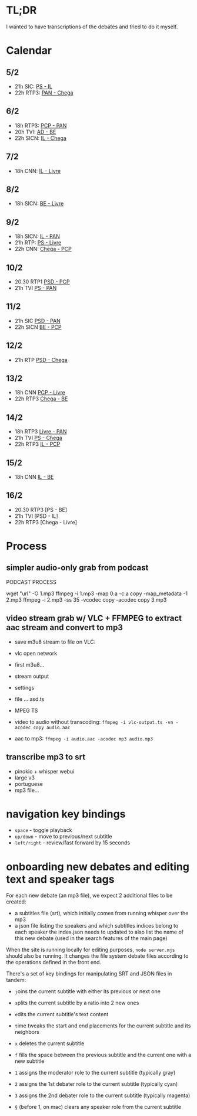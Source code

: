 # TL;DR

I wanted to have transcriptions of the debates and tried to do it myself.

# Calendar

## 5/2
- 21h SIC: [PS - IL](https://sicnoticias.pt/especiais/eleicoes-legislativas/2024-02-05-Debate-entre-o-PS-esgotado-e-a-IL-radical-307dfc33)
- 22h RTP3: [PAN - Chega](https://sicnoticias.pt/especiais/eleicoes-legislativas/2024-02-05-Debate-entre-Chega-e-PAN-clima-mais-quente-com-ataque-e-contra-ataque-4109d8c3)

## 6/2
- 18h RTP3: [PCP - PAN](https://sicnoticias.pt/especiais/eleicoes-legislativas/2024-02-06-CDU-e-PAN-os-partidos-cordiais-na-luta-pela-sobrevivencia--3aa76a72)
- 20h TVI: [AD - BE](https://sicnoticias.pt/especiais/eleicoes-legislativas/2024-02-06-Debate-entre-BE-e-PSD-Quem-e-que-sabe-salvar-o-SNS--a252ab7c)
- 22h SICN: [IL - Chega](https://sicnoticias.pt/especiais/eleicoes-legislativas/2024-02-06-Debate-entre-Chega-e-IL-o-Ventura-socialista-e-o-Rui-Rocha-contra-os-pensionistas-f0314e15)

## 7/2

- 18h CNN: [IL - Livre](https://sicnoticias.pt/especiais/eleicoes-legislativas/2024-02-07-Debate-Livre-vs-IL-os-dois-Ruis-o-canalizador-e-o-transformador-b721084e)

## 8/2

- 18h SICN: [BE - Livre](https://sicnoticias.pt/especiais/eleicoes-legislativas/2024-02-08-Debate-BE-vs.-Livre-e-mais-o-que-nos-une-do-que-nos-separa--2fddbf55)

## 9/2

- 18h SICN: [IL - PAN](https://sicnoticias.pt/especiais/eleicoes-legislativas/2024-02-09-Debate-IL-PAN-na-integra-76ed618c)
- 21h RTP:  [PS - Livre](https://sicnoticias.pt/especiais/eleicoes-legislativas/2024-02-09-Debate-PS-vs.-Livre-o-apelo-ao-voto-util-e-a-vontade-da-maioria-a-esquerda-bc29de53)
- 22h CNN:  [Chega - PCP](https://sicnoticias.pt/especiais/eleicoes-legislativas/debates/2024-02-09-Debate-CDU-vs-Chega-uma-viagem-a-Troika-e-ao-PREC-1611faa1)


## 10/2

- 20.30 RTP1 [PSD - PCP](https://sicnoticias.pt/podcasts/legislativas-2024/2024-02-10-Luis-Montenegro-vs-Paulo-Raimundo-ouca-aqui-o-debate-entre-os-lideres-do-PSD-e-do-PCP-0a71e3a6)
- 21h   TVI  [PS - PAN](https://sicnoticias.pt/podcasts/legislativas-2024/2024-02-10-Pedro-Nuno-Santos-vs-Ines-Sousa-Real-ouca-aqui-o-debate-entre-os-lideres-do-PS-e-do-PAN-2f13f3a0)

## 11/2

- 21h SIC  [PSD - PAN](https://sicnoticias.pt/especiais/eleicoes-legislativas/2024-02-11-Debate-na-integra-entre-AD-e-PAN-3fc877a6)
- 22h SICN [BE - PCP](https://sicnoticias.pt/especiais/eleicoes-legislativas/2024-02-11-Debate-na-integra-entre-Mariana-Mortagua-e-Paulo-Raimundo-c97cfe26)

## 12/2

- 21h RTP [PSD - Chega](https://sicnoticias.pt/especiais/eleicoes-legislativas/debates/2024-02-12-Debate-AD-vs-Chega-o-idiota-util-da-esquerda-e-o-xenofobo-demagogo-991381b9)

## 13/2

- 18h CNN  [PCP - Livre](https://sicnoticias.pt/especiais/eleicoes-legislativas/2024-02-13-Debate-CDU-vs-Livre-o-pela-paz-e-o-europeista-e62971dc)
- 22h RTP3 [Chega - BE](https://sicnoticias.pt/especiais/eleicoes-legislativas/2024-02-13-Debate-BE-vs-Chega-vistos-gold-terroristas-imigracao-e-corrupcao--ate-Robles-voltou--6d3e1883)

## 14/2

- 18h RTP3 [Livre - PAN](https://sicnoticias.pt/especiais/eleicoes-legislativas/debates/2024-02-14-Debate-Livre-vs-PAN-a-ode-do-voto--in-util-a530565a)
- 21h TVI  [PS - Chega](https://sicnoticias.pt/especiais/eleicoes-legislativas/debates/2024-02-14-Debate-PS-vs-Chega-a-amnesia-de-Pedro-Nuno-e-a-cobardia-de-Ventura-d70a4fde)
- 22h RTP3 [IL - PCP](https://sicnoticias.pt/especiais/eleicoes-legislativas/debates/2024-02-14-Debate-CDU-vs-IL-os-dois-opostos-atraem-se-mas-so-num-tema-8b641f3b)

## 15/2

- 18h CNN [IL - BE]()

## 16/2

- 20.30 RTP3 [PS - BE]
- 21h   TVI  [PSD - IL]
- 22h   RTP3 [Chega - Livre]

# Process

## simpler audio-only grab from podcast

PODCAST PROCESS

wget "url" -O 1.mp3
ffmpeg -i 1.mp3 -map 0:a -c:a copy -map_metadata -1 2.mp3
ffmpeg -i 2.mp3 -ss 35 -vcodec copy -acodec copy 3.mp3

## video stream grab w/ VLC + FFMPEG to extract aac stream and convert to mp3

- save m3u8 stream to file on VLC:
- vlc open network
- first m3u8...
- stream output
- settings
- file ... asd.ts
- MPEG TS

- video to audio without transcoding: `ffmpeg -i vlc-output.ts -vn -acodec copy audio.aac`
- aac to mp3: `ffmpeg -i audio.aac -acodec mp3 audio.mp3`

## transcribe mp3 to srt

- pinokio + whisper webui
- large v3
- portuguese
- mp3 file...

# navigation key bindings

- `space` - toggle playback
- `up/down` - move to previous/next subtitle
- `left/right` - review/fast forward by 15 seconds

# onboarding new debates and editing text and speaker tags

For each new debate (an mp3 file), we expect 2 additional files to be created:
- a subtitles file (srt), which initially comes from running whisper over the mp3
- a json file listing the speakers and which subtitles indices belong to each speaker
the index.json needs to updated to also list the name of this new debate (used in the search features of the main page)

When the site is running locally for editing purposes,
`node server.mjs` should also be running. It changes the file system debate files according to the operations defined in the front end.

There's a set of key bindings for manipulating SRT and JSON files in tandem:
- `j`oins the current subtitle with either its previous or next one
- `s`plits the current subtitle by a ratio into 2 new ones
- `e`dits the current subtitle's text content
- `t`ime tweaks the start and end placements for the current subtitle and its neighbors
- `x` deletes the current subtitle
- `f` fills the space between the previous subtitle and the current one with a new subtitle

- `1` assigns the moderator role to the current subtitle (typically gray)
- `2` assigns the 1st debater role to the current subtitle (typically cyan)
- `3` assigns the 2nd debater role to the current subtitle (typically magenta)
- `§` (before 1, on mac) clears any speaker role from the current subtitle
